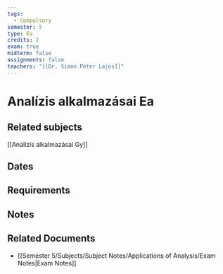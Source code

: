 ```yaml
---
tags:
  - Compulsory
semester: 5
type: Ea
credits: 2
exam: true
midterm: false
assignments: false
teachers: "[[Dr. Simon Péter Lajos]]"
---
```

# Analízis alkalmazásai Ea
## Related subjects
[[Analízis alkalmazásai Gy]]
## Dates
## Requirements
## Notes
## Related Documents
- [[Semester 5/Subjects/Subject Notes/Applications of Analysis/Exam Notes|Exam Notes]]
